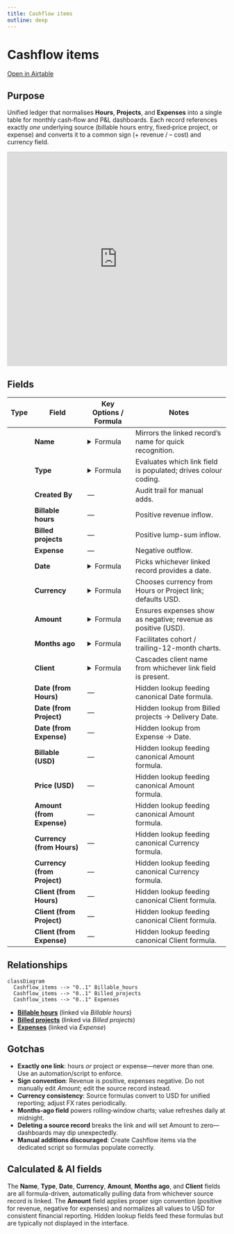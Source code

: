 ```yaml
---
title: Cashflow items
outline: deep
---
```

<script setup lang="ts">
import FieldIcon from './icons/FieldIcon.vue';
import ScrollableScreenshot from './components/ScrollableScreenshot.vue';
</script>

# Cashflow items

[Open in Airtable](https://airtable.com/appAeUFSMOuOVDfCV/tblZhFXFFYHJsmCVn)

## Purpose
Unified ledger that normalises **Hours**, **Projects**, and **Expenses** into a single table for monthly cash‑flow and P&L dashboards. Each record references exactly *one* underlying source (billable hours entry, fixed‑price project, or expense) and converts it to a common sign (+ revenue / – cost) and currency field.

<!-- <ScrollableScreenshot src="/tables/cashflow-items.png" /> -->
<iframe class="airtable-embed" src="https://airtable.com/embed/appAeUFSMOuOVDfCV/shrdnWIga8fl4tzT8" frameborder="0" onmousewheel="" width="100%" height="490" style="background: transparent; border: 1px solid #ccc;"></iframe>

## Fields

| Type                                    | Field                        | Key Options / Formula                                                                                                                   | Notes                                                            |
| --------------------------------------- | ---------------------------- | ---------------------------------------------------------------------------------------------------------------------------------------- | ---------------------------------------------------------------- |
| <FieldIcon type="formula" />            | **Name**                     | <details><summary>Formula</summary>`IF(Billable hours, Billable hours, IF(Billed projects, Billed projects, Expense))`</details>         | Mirrors the linked record’s name for quick recognition.          |
| <FieldIcon type="formula" />            | **Type**                     | <details><summary>Formula</summary>`IF(Billable hours, 'Hours', IF(Billed projects, 'Project', 'Expense'))`</details>                    | Evaluates which link field is populated; drives colour coding.   |
| <FieldIcon type="singleLineText" />     | **Created By**               | —                                                                                                                                       | Audit trail for manual adds.                                     |
| <FieldIcon type="multipleRecordLinks" />| **Billable hours**           | —                                                                                                                                       | Positive revenue inflow.                                         |
| <FieldIcon type="multipleRecordLinks" />| **Billed projects**          | —                                                                                                                                       | Positive lump-sum inflow.                                        |
| <FieldIcon type="multipleRecordLinks" />| **Expense**                  | —                                                                                                                                       | Negative outflow.                                                |
| <FieldIcon type="formula" />            | **Date**                     | <details><summary>Formula</summary>`IF({Date (from Hours)}, {Date (from Hours)}, IF({Date (from Project)}, {Date (from Project)}, {Date (from Expense)}))`</details> | Picks whichever linked record provides a date.                   |
| <FieldIcon type="formula" />            | **Currency**                 | <details><summary>Formula</summary>`IF({Currency (from Hours)}, {Currency (from Hours)}, IF({Currency (from Project)}, {Currency (from Project)}, 'USD'))`</details>         | Chooses currency from Hours or Project link; defaults USD.       |
| <FieldIcon type="formula" />            | **Amount**                   | <details><summary>Formula</summary>`IF(Expense, {Amount (from Expense)} * -1, IF({Billable hours}, {Billable (USD)}, {Price (USD)}))`</details>  | Ensures expenses show as negative; revenue as positive (USD).    |
| <FieldIcon type="formula" />            | **Months ago**               | <details><summary>Formula</summary>`FLOOR(DATETIME_DIFF(TODAY(), Date, 'month'))`</details>                                              | Facilitates cohort / trailing-12-month charts.                   |
| <FieldIcon type="formula" />            | **Client**                   | <details><summary>Formula</summary>`IF({Client (from Hours)}, {Client (from Hours)}, IF({Client (from Project)}, {Client (from Project)}, {Client (from Expense)}))`</details> | Cascades client name from whichever link field is present.       |
| <FieldIcon type="multipleLookupValues" /> | **Date (from Hours)**       | —                                                                                                                                       | Hidden lookup feeding canonical Date formula.                    |
| <FieldIcon type="multipleLookupValues" /> | **Date (from Project)**     | —                                                                                                                                       | Hidden lookup from Billed projects → Delivery Date.              |
| <FieldIcon type="multipleLookupValues" /> | **Date (from Expense)**     | —                                                                                                                                       | Hidden lookup from Expense → Date.                               |
| <FieldIcon type="multipleLookupValues" /> | **Billable (USD)**          | —                                                                                                                                       | Hidden lookup feeding canonical Amount formula.                  |
| <FieldIcon type="multipleLookupValues" /> | **Price (USD)**             | —                                                                                                                                       | Hidden lookup feeding canonical Amount formula.                  |
| <FieldIcon type="multipleLookupValues" /> | **Amount (from Expense)**   | —                                                                                                                                       | Hidden lookup feeding canonical Amount formula.                  |
| <FieldIcon type="multipleLookupValues" /> | **Currency (from Hours)**   | —                                                                                                                                       | Hidden lookup feeding canonical Currency formula.                |
| <FieldIcon type="multipleLookupValues" /> | **Currency (from Project)** | —                                                                                                                                       | Hidden lookup feeding canonical Currency formula.                |
| <FieldIcon type="multipleLookupValues" /> | **Client (from Hours)**     | —                                                                                                                                       | Hidden lookup feeding canonical Client formula.                  |
| <FieldIcon type="multipleLookupValues" /> | **Client (from Project)**   | —                                                                                                                                       | Hidden lookup feeding canonical Client formula.                  |
| <FieldIcon type="multipleLookupValues" /> | **Client (from Expense)**   | —                                                                                                                                       | Hidden lookup feeding canonical Client formula.                  |


## Relationships

```mermaid
classDiagram
  Cashflow_items --> "0..1" Billable_hours
  Cashflow_items --> "0..1" Billed_projects
  Cashflow_items --> "0..1" Expenses
```

- **[Billable hours](https://airtable.com/appAeUFSMOuOVDfCV/tblBhPqOGFIV86qsb)** (linked via *Billable hours*)
- **[Billed projects](https://airtable.com/appAeUFSMOuOVDfCV/tbl0oXRRiB7Fj1vEl)** (linked via *Billed projects*)
- **[Expenses](https://airtable.com/appAeUFSMOuOVDfCV/tbl4rs8m2aGUcyH90)** (linked via *Expense*)

## Gotchas

* **Exactly one link**: hours *or* project *or* expense—never more than one. Use an automation/script to enforce.
* **Sign convention**: Revenue is positive, expenses negative. Do not manually edit *Amount*; edit the source record instead.
* **Currency consistency**: Source formulas convert to USD for unified reporting; adjust FX rates periodically.
* **Months‑ago field** powers rolling‑window charts; value refreshes daily at midnight.
* **Deleting a source record** breaks the link and will set Amount to zero—dashboards may dip unexpectedly.
* **Manual additions discouraged**: Create Cashflow items via the dedicated script so formulas populate correctly.

## Calculated & AI fields
The **Name**, **Type**, **Date**, **Currency**, **Amount**, **Months ago**, and **Client** fields are all formula-driven, automatically pulling data from whichever source record is linked. The **Amount** field applies proper sign convention (positive for revenue, negative for expenses) and normalizes all values to USD for consistent financial reporting. Hidden lookup fields feed these formulas but are typically not displayed in the interface.
